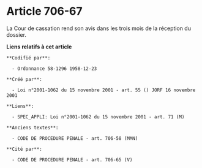 # Article 706-67

La Cour de cassation rend son avis dans les trois mois de la réception du dossier.

**Liens relatifs à cet article**

	**Codifié par**:

	  - Ordonnance 58-1296 1958-12-23

	**Créé par**:

	  - Loi n°2001-1062 du 15 novembre 2001 - art. 55 () JORF 16 novembre 2001

	**Liens**:

	  - SPEC_APPLI: Loi n°2001-1062 du 15 novembre 2001 - art. 71 (M)

	**Anciens textes**:

	  - CODE DE PROCEDURE PENALE - art. 706-58 (MMN)

	**Cité par**:

	  - CODE DE PROCEDURE PENALE - art. 706-65 (V)
